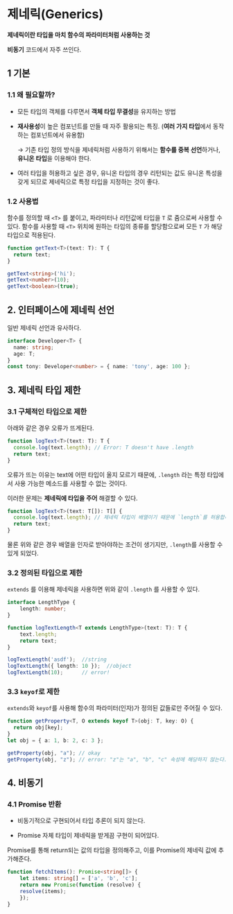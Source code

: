 # 제네릭(Generics)

**제네릭이란 타입을 마치 함수의 파라미터처럼 사용하는 것**

**비동기** 코드에서 자주 쓰인다.



## 1 기본

### 1.1 왜 필요할까?

- 모든 타입의 객체를 다루면서 **객체 타입 무결성**을 유지하는 방법

- **재사용성**이 높은 컴포넌트를 만들 때 자주 활용되는 특징. (**여러 가지 타입**에서 동작하는 컴포넌트에서 유용함)

  → 기존 타입 정의 방식을 제네릭처럼 사용하기 위해서는 **함수를 중복 선언**하거나, **유니온 타입**을 이용해야 한다.

- 여러 타입을 허용하고 싶은 경우, 유니온 타입의 경우 리턴되는 값도 유니온 특성을 갖게 되므로 제네릭으로 특정 타입을 지정하는 것이 좋다.




### 1.2 사용법

함수를 정의할 때 `<T>` 를 붙이고, 파라미터나 리턴값에 타입을 `T` 로 줌으로써 사용할 수 있다. 함수를 사용할 때 `<T>` 위치에 원하는 타입의 종류를 할당함으로써 모든  `T`  가 해당 타입으로 적용된다.

```typescript
function getText<T>(text: T): T {
  return text;
}

getText<string>('hi');
getText<number>(10);
getText<boolean>(true);
```



## 2. 인터페이스에 제네릭 선언

일반 제네릭 선언과 유사하다.

```typescript
interface Developer<T> {
  name: string;
  age: T;
}
const tony: Developer<number> = { name: 'tony', age: 100 };
```



## 3. 제네릭 타입 제한

### 3.1 구체적인 타입으로 제한

아래와 같은 경우 오류가 뜨게된다.

```typescript
function logText<T>(text: T): T {
  console.log(text.length); // Error: T doesn't have .length
  return text;
}
```

오류가 뜨는 이유는 text에 어떤 타입이 올지 모르기 때문에, `.length` 라는 특정 타입에서 사용 가능한 메소드를 사용할 수 없는 것이다.



이러한 문제는 **제네릭에 타입을 주어** 해결할 수 있다.

```ts
function logText<T>(text: T[]): T[] {
  console.log(text.length); // 제네릭 타입이 배열이기 때문에 `length`를 허용합니다.
  return text;
}
```

물론 위와 같은 경우 배열을 인자로 받아야하는 조건이 생기지만, `.length`를 사용할 수 있게 되었다.



### 3.2 정의된 타입으로 제한

`extends` 를 이용해 제네릭을 사용하면 위와 같이 `.length` 를 사용할 수 있다.

```ts
interface LengthType {
	length: number;
}

function logTextLength<T extends LengthType>(text: T): T {
	text.length;
	return text;
}

logTextLength('asdf');	//string
logTextLength({ length: 10 });	//object
logTextLength(10);		// error!
```



### 3.3 `keyof`로 제한

`extends`와 `keyof`를 사용해 함수의 파라미터(인자)가 정의된 값들로만 주어질 수 있다.

```ts
function getProperty<T, O extends keyof T>(obj: T, key: O) {
  return obj[key];  
}
let obj = { a: 1, b: 2, c: 3 };

getProperty(obj, "a"); // okay
getProperty(obj, "z"); // error: "z"는 "a", "b", "c" 속성에 해당하지 않는다.
```



## 4. 비동기

### 4.1 Promise 반환

- 비동기적으로 구현되어서 타입 추론이 되지 않는다.

- Promise 자체 타입이 제네릭을 받게끔 구현이 되어있다.

Promise를 통해 return되는 값의 타입을 정의해주고, 이를 Promise의 제네릭 값에 추가해준다.

```ts
function fetchItems(): Promise<string[]> {
	let items: string[] = ['a', 'b', 'c'];
	return new Promise(function (resolve) {
	resolve(items);
	});
}
```

